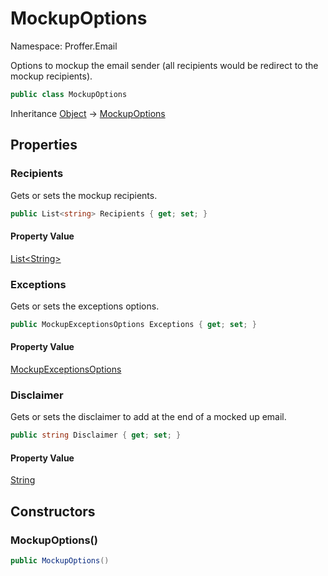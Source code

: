 # MockupOptions

Namespace: Proffer.Email

Options to mockup the email sender (all recipients would be redirect to the mockup recipients).

```csharp
public class MockupOptions
```

Inheritance [Object](https://docs.microsoft.com/en-us/dotnet/api/system.object) → [MockupOptions](./proffer.email.mockupoptions)

## Properties

### **Recipients**

Gets or sets the mockup recipients.

```csharp
public List<string> Recipients { get; set; }
```

#### Property Value

[List&lt;String&gt;](https://docs.microsoft.com/en-us/dotnet/api/system.collections.generic.list-1)<br>

### **Exceptions**

Gets or sets the exceptions options.

```csharp
public MockupExceptionsOptions Exceptions { get; set; }
```

#### Property Value

[MockupExceptionsOptions](./proffer.email.mockupexceptionsoptions)<br>

### **Disclaimer**

Gets or sets the disclaimer to add at the end of a mocked up email.

```csharp
public string Disclaimer { get; set; }
```

#### Property Value

[String](https://docs.microsoft.com/en-us/dotnet/api/system.string)<br>

## Constructors

### **MockupOptions()**



```csharp
public MockupOptions()
```
